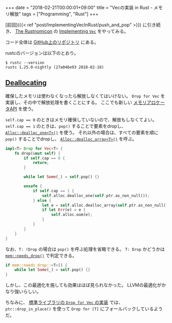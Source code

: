 +++
date = "2018-02-21T00:00:01+09:00"
title = "Vecの実装 in Rust - メモリ解放"
tags = ["Programming", "Rust"]
+++

[前回]({{< ref "post/ImplementingVecInRust/push_and_pop" >}}) に引き続き、
[The Rustnomicon](https://doc.rust-lang.org/nomicon) の [Implementing `Vec`](https://doc.rust-lang.org/nomicon/vec.html) をやってみる。

コード全体は [GitHub上のリポジトリ](https://github.com/ordovicia/rustnomicon_vec.git) にある。

rustcのバージョンは以下のとおり。

```console
$ rustc --version
rustc 1.25.0-nightly (27a046e93 2018-02-18)
```

## [Deallocating](https://doc.rust-lang.org/nomicon/vec-dealloc.html)

確保したメモリは使わなくなったら解放しなくてはいけない。
`Drop for Vec` を実装し、その中で解放処理を書くことにする。
ここでも新しい [メモリアロケータAPI](https://github.com/rust-lang/rfcs/pull/1398) を使う。

`self.cap == 0` のときはメモリ確保していないので、解放もしなくてよい。
`self.cap == 1` のときは、`pop()` することで要素をdropし、
[`Alloc::dealloc_one<T>()`](https://doc.rust-lang.org/nightly/std/heap/trait.Alloc.html#method.dealloc_one) を使う。
それ以外の場合は、すべての要素を順に `pop()` することでdropし、
[`Alloc::dealloc_array<T>()`](https://doc.rust-lang.org/nightly/std/heap/trait.Alloc.html#method.dealloc_array) を呼ぶ。

```rust
impl<T> Drop for Vec<T> {
    fn drop(&mut self) {
        if self.cap == 0 {
            return;
        }

        while let Some(_) = self.pop() {}

        unsafe {
            if self.cap == 1 {
                self.alloc.dealloc_one(self.ptr.as_non_null());
            } else {
                let e = self.alloc.dealloc_array(self.ptr.as_non_null(), self.cap);
                if let Err(e) = e {
                    self.alloc.oom(e);
                }
            }
        }
    }
}
```

なお、`T: !Drop` の場合は `pop()` を呼ぶ処理を省略できる。
`T: Drop` かどうかは [`mem::needs_drop()`](https://doc.rust-lang.org/nightly/std/mem/fn.needs_drop.html) で判定できる。

```rust
if mem::needs_drop::<T>() {
    while let Some(_) = self.pop() {}
}
```

しかし、この最適化を施しても効果はほぼ見られなかった。
LLVMの最適化がかなり強いらしい。

ちなみに、
[標準ライブラリの `Drop for Vec` の実装](https://doc.rust-lang.org/nightly/src/alloc/vec.rs.html#2108-2116) では、
`ptr::drop_in_place()` を使って `Drop for [T]` にフォールバックしているようだ。
